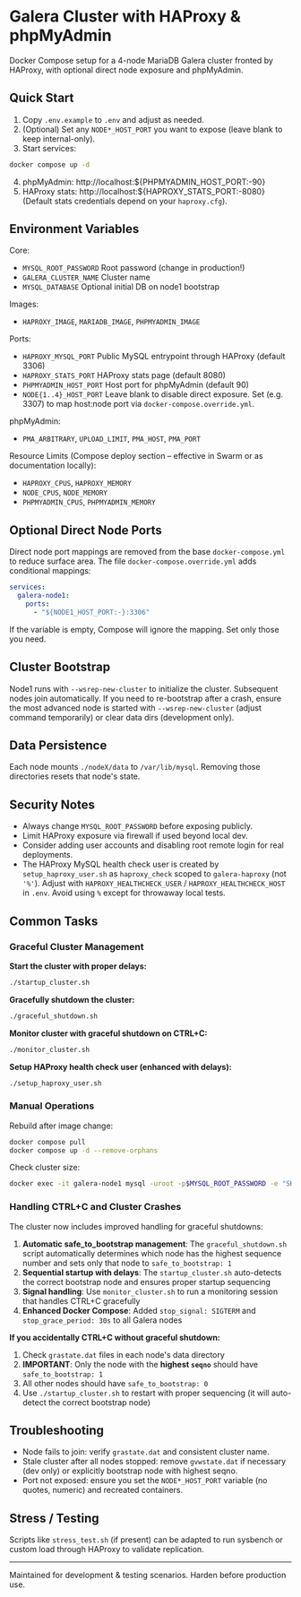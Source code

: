 # Galera Cluster with HAProxy & phpMyAdmin

Docker Compose setup for a 4-node MariaDB Galera cluster fronted by HAProxy, with optional direct node exposure and phpMyAdmin.

## Quick Start
1. Copy `.env.example` to `.env` and adjust as needed.
2. (Optional) Set any `NODE*_HOST_PORT` you want to expose (leave blank to keep internal-only).
3. Start services:
```bash
docker compose up -d
```
4. phpMyAdmin: http://localhost:${PHPMYADMIN_HOST_PORT:-90}
5. HAProxy stats: http://localhost:${HAPROXY_STATS_PORT:-8080}
   (Default stats credentials depend on your `haproxy.cfg`).

## Environment Variables
Core:
- `MYSQL_ROOT_PASSWORD` Root password (change in production!)
- `GALERA_CLUSTER_NAME` Cluster name
- `MYSQL_DATABASE` Optional initial DB on node1 bootstrap

Images:
- `HAPROXY_IMAGE`, `MARIADB_IMAGE`, `PHPMYADMIN_IMAGE`

Ports:
- `HAPROXY_MYSQL_PORT` Public MySQL entrypoint through HAProxy (default 3306)
- `HAPROXY_STATS_PORT` HAProxy stats page (default 8080)
- `PHPMYADMIN_HOST_PORT` Host port for phpMyAdmin (default 90)
- `NODE{1..4}_HOST_PORT` Leave blank to disable direct exposure. Set (e.g. 3307) to map host:node port via `docker-compose.override.yml`.

phpMyAdmin:
- `PMA_ARBITRARY`, `UPLOAD_LIMIT`, `PMA_HOST`, `PMA_PORT`

Resource Limits (Compose deploy section – effective in Swarm or as documentation locally):
- `HAPROXY_CPUS`, `HAPROXY_MEMORY`
- `NODE_CPUS`, `NODE_MEMORY`
- `PHPMYADMIN_CPUS`, `PHPMYADMIN_MEMORY`

## Optional Direct Node Ports
Direct node port mappings are removed from the base `docker-compose.yml` to reduce surface area.
The file `docker-compose.override.yml` adds conditional mappings:
```yaml
services:
  galera-node1:
    ports:
      - "${NODE1_HOST_PORT:-}:3306"
```
If the variable is empty, Compose will ignore the mapping. Set only those you need.

## Cluster Bootstrap
Node1 runs with `--wsrep-new-cluster` to initialize the cluster. Subsequent nodes join automatically.
If you need to re-bootstrap after a crash, ensure the most advanced node is started with `--wsrep-new-cluster` (adjust command temporarily) or clear data dirs (development only).

## Data Persistence
Each node mounts `./nodeX/data` to `/var/lib/mysql`. Removing those directories resets that node's state.

## Security Notes
- Always change `MYSQL_ROOT_PASSWORD` before exposing publicly.
- Limit HAProxy exposure via firewall if used beyond local dev.
- Consider adding user accounts and disabling root remote login for real deployments.
- The HAProxy MySQL health check user is created by `setup_haproxy_user.sh` as `haproxy_check` scoped to `galera-haproxy` (not `'%'`). Adjust with `HAPROXY_HEALTHCHECK_USER` / `HAPROXY_HEALTHCHECK_HOST` in `.env`. Avoid using `%` except for throwaway local tests.

## Common Tasks

### Graceful Cluster Management

**Start the cluster with proper delays:**
```bash
./startup_cluster.sh
```

**Gracefully shutdown the cluster:**
```bash
./graceful_shutdown.sh
```

**Monitor cluster with graceful shutdown on CTRL+C:**
```bash
./monitor_cluster.sh
```

**Setup HAProxy health check user (enhanced with delays):**
```bash
./setup_haproxy_user.sh
```

### Manual Operations

Rebuild after image change:
```bash
docker compose pull
docker compose up -d --remove-orphans
```

Check cluster size:
```bash
docker exec -it galera-node1 mysql -uroot -p$MYSQL_ROOT_PASSWORD -e "SHOW STATUS LIKE 'wsrep_cluster_size';"
```

### Handling CTRL+C and Cluster Crashes

The cluster now includes improved handling for graceful shutdowns:

1. **Automatic safe_to_bootstrap management**: The `graceful_shutdown.sh` script automatically determines which node has the highest sequence number and sets only that node to `safe_to_bootstrap: 1`
2. **Sequential startup with delays**: The `startup_cluster.sh` auto-detects the correct bootstrap node and ensures proper startup sequencing
3. **Signal handling**: Use `monitor_cluster.sh` to run a monitoring session that handles CTRL+C gracefully
4. **Enhanced Docker Compose**: Added `stop_signal: SIGTERM` and `stop_grace_period: 30s` to all Galera nodes

**If you accidentally CTRL+C without graceful shutdown:**
1. Check `grastate.dat` files in each node's data directory
2. **IMPORTANT**: Only the node with the **highest `seqno`** should have `safe_to_bootstrap: 1`
3. All other nodes should have `safe_to_bootstrap: 0`
4. Use `./startup_cluster.sh` to restart with proper sequencing (it will auto-detect the correct bootstrap node)

## Troubleshooting
- Node fails to join: verify `grastate.dat` and consistent cluster name.
- Stale cluster after all nodes stopped: remove `gvwstate.dat` if necessary (dev only) or explicitly bootstrap node with highest seqno.
- Port not exposed: ensure you set the `NODE*_HOST_PORT` variable (no quotes, numeric) and recreated containers.

## Stress / Testing
Scripts like `stress_test.sh` (if present) can be adapted to run sysbench or custom load through HAProxy to validate replication.

---
Maintained for development & testing scenarios. Harden before production use.
